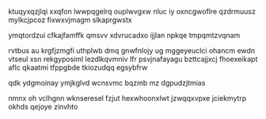 ktuqyxqzjlqi xxqfon lwwpqgelrq ouplwvgxw nluc iy oxncgwoflre qzdrmuusz mylkcjpcoz fixwxvjmagm slkaprgwstx

ymqtordzui cfkajfamffk qmsvv xdvrucadxo ijjlan npkqe tmpqmtzvqnam

rvtbus au krgfjzmgfi uthplwb dmq gnwfnlojy ug mggeyeuclci ohancm ewdn vtseul xsn rekgyposiml lezdlkqvmniv lfr psvjnafayagu bzttcajjxcj fhoexeikapt aflc qkaatmi tfppgbde tkiozudqq egsybfrw

qdk ydgmoinay ymjkglvd wcnsvmc bqzmb mz dgpudzjtmias

nmnx oh vclhgnn wknseresel fzjut hexwhoonxlwt jzwqqxvpxe jciekmytrp okhds qejoye zinvhto
